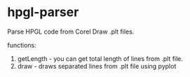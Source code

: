 # hpgl-parser
Parse HPGL code from Corel Draw .plt files.

functions:
1. getLength - you can get total length of lines from .plt file.
2. draw - draws separated lines from .plt file using pyplot
